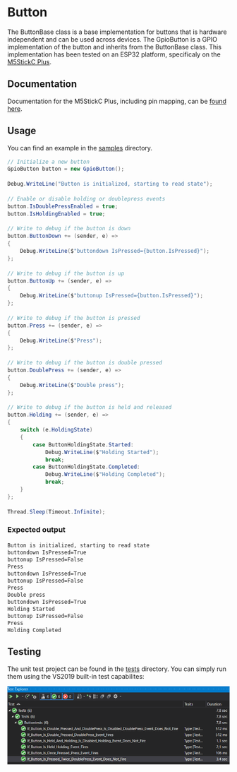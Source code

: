 ﻿# Button

The ButtonBase class is a base implementation for buttons that is hardware independent and can be used across devices.
The GpioButton is a GPIO implementation of the button and inherits from the ButtonBase class. This implementation has been tested on an ESP32 platform, specificaly on the [M5StickC Plus](https://shop.m5stack.com/products/m5stickc-plus-esp32-pico-mini-iot-development-kit).

## Documentation

Documentation for the M5StickC Plus, including pin mapping, can be [found here](https://docs.m5stack.com/en/core/m5stickc_plus).

## Usage

You can find an example in the [samples](./Samples/Program.cs) directory.

```csharp
// Initialize a new button
GpioButton button = new GpioButton();

Debug.WriteLine("Button is initialized, starting to read state");

// Enable or disable holding or doublepress events
button.IsDoublePressEnabled = true;
button.IsHoldingEnabled = true;

// Write to debug if the button is down
button.ButtonDown += (sender, e) =>
{
    Debug.WriteLine($"buttondown IsPressed={button.IsPressed}");
};

// Write to debug if the button is up
button.ButtonUp += (sender, e) =>
{
    Debug.WriteLine($"buttonup IsPressed={button.IsPressed}");
};

// Write to debug if the button is pressed
button.Press += (sender, e) =>
{
    Debug.WriteLine($"Press");
};

// Write to debug if the button is double pressed
button.DoublePress += (sender, e) =>
{
    Debug.WriteLine($"Double press");
};

// Write to debug if the button is held and released
button.Holding += (sender, e) =>
{
    switch (e.HoldingState)
    {
        case ButtonHoldingState.Started:
            Debug.WriteLine($"Holding Started");
            break;
        case ButtonHoldingState.Completed:
            Debug.WriteLine($"Holding Completed");
            break;
    }
};

Thread.Sleep(Timeout.Infinite);
```

### Expected output

```console
Button is initialized, starting to read state
buttondown IsPressed=True
buttonup IsPressed=False
Press
buttondown IsPressed=True
buttonup IsPressed=False
Press
Double press
buttondown IsPressed=True
Holding Started
buttonup IsPressed=False
Press
Holding Completed
```

## Testing

The unit test project can be found in the [tests](./Tests/ButtonTests.cs) directory. You can simply run them using the VS2019 built-in test capabilites:

![unit tests](./unittests.png)
